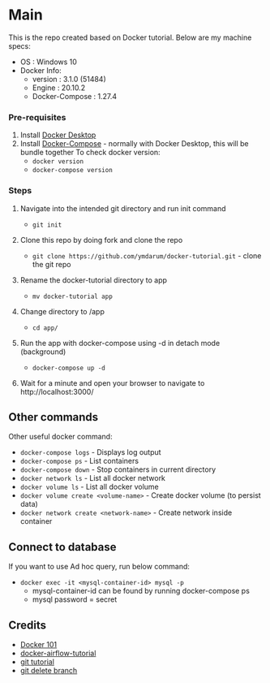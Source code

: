# Main
This is the repo created based on Docker tutorial. Below are my machine specs:

- OS : Windows 10
- Docker Info:
  - version : 3.1.0 (51484)
  - Engine  : 20.10.2
  - Docker-Compose : 1.27.4

### Pre-requisites
1. Install [Docker Desktop](https://www.docker.com/products/docker-desktop)
2. Install [Docker-Compose](https://docs.docker.com/compose/install/) - normally with Docker Desktop, this will be bundle together
    To check docker version:
      - `docker version`
      - `docker-compose version`
      
### Steps
1. Navigate into the intended git directory and run init command
    - `git init` 
2. Clone this repo by doing fork and clone the repo
    - `git clone https://github.com/ymdarum/docker-tutorial.git` - clone the git repo
3. Rename the docker-tutorial directory to app
    - `mv docker-tutorial app`
4. Change directory to /app
    - `cd app/`
5. Run the app with docker-compose using -d in detach mode (background)
    - `docker-compose up -d` 

6. Wait for a minute and open your browser to navigate to http://localhost:3000/

## Other commands
Other useful docker command:
  - `docker-compose logs` - Displays log output
  - `docker-compose ps` - List containers
  - `docker-compose down` - Stop containers in current directory
  - `docker network ls` - List all docker network
  - `docker volume ls` - List all docker volume
  - `docker volume create <volume-name>` - Create docker volume (to persist data)
  - `docker network create <network-name>` - Create network inside container

## Connect to database
If you want to use Ad hoc query, run below command:
- `docker exec -it <mysql-container-id> mysql -p` 
  - mysql-container-id can be found by running docker-compose ps 
  - mysql password = secret

## Credits
- [Docker 101](https://www.docker.com/101-tutorial)
- [docker-airflow-tutorial](https://github.com/tuanavu/airflow-tutorial)
- [git tutorial](https://www.atlassian.com/git/tutorials)
- [git delete branch](https://www.freecodecamp.org/news/how-to-delete-a-git-branch-both-locally-and-remotely/)
